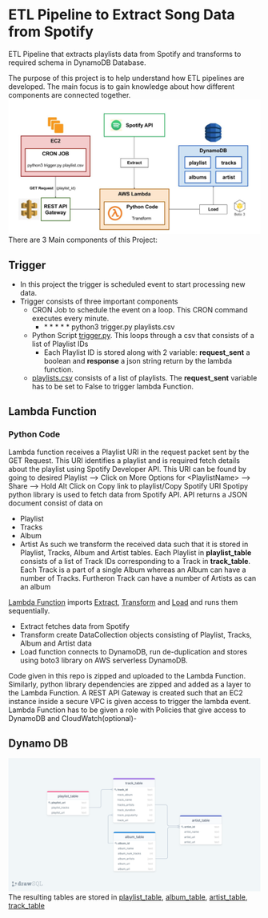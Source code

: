# ETL Pipeline to Extract Song Data from Spotify
ETL Pipeline that extracts playlists data from Spotify and transforms to required schema in DynamoDB Database.

The purpose of this project is to help understand how ETL pipelines are developed. The main focus is to gain knowledge about how different components are connected together.
![Arhcitecture](SpotifyArchitecture.jpg)
There are 3 Main components of this Project:
## Trigger
* In this project the trigger is scheduled event to start processing new data.
* Trigger consists of three important components
  * CRON Job to schedule the event on a loop. This CRON command executes every minute.
    * \* \* \* \* \* python3 trigger.py playlists.csv
  * Python Script [trigger.py](https://github.com/AshwinDeshpande96/Spotify-ETL-Pipeline-AWS-Lambda-DynamoDB/blob/main/trigger/trigger.py). This loops through a csv that consists of a list of Playlist IDs
    * Each Playlist ID is stored along with 2 variable: **request_sent** a boolean and **response** a json string return by the lambda function.
  * [playlists.csv](https://github.com/AshwinDeshpande96/Spotify-ETL-Pipeline-AWS-Lambda-DynamoDB/blob/main/trigger/playlists.csv) consists of a list of playlists. The **request_sent** variable has to be set to False to trigger lambda Function.

## Lambda Function
### Python Code
Lambda function receives a Playlist URI in the request packet sent by the GET Request.
This URI identifies a playlist and is required fetch details about the playlist using Spotify Developer API. This URI can be found by going to desired Playlist --> Click on More Options for \<PlaylistName\> --> Share --> Hold Alt Click on Copy link to playlist/Copy Spotify URI
Spotipy python library is used to fetch data from Spotify API. API returns a JSON document consist of data on
 * Playlist
 * Tracks
 * Album
 * Artist
 As such we transform the received data such that it is stored in Playlist, Tracks, Album and Artist tables. Each Playlist in **playlist_table** consists of a list of Track IDs corresponding to a Track in **track_table**. Each Track is a part of a single Album whereas an Album can have a number of Tracks. Furtheron Track can have a number of Artists as can an album
 
 [Lambda Function](lambda_function.py) imports [Extract](Extract.py), [Transform](Transform.py) and [Load](Load.py) and runs them sequentially.
 * Extract fetches data from Spotify
 * Transform create DataCollection objects consisting of Playlist, Tracks, Album and Artist data
 * Load function connects to DynamoDB, run de-duplication and stores using boto3 library on AWS serverless DynamoDB.

 Code given in this repo is zipped and uploaded to the Lambda Function. Similarly, python library dependencies are zipped and added as a layer to the Lambda Function.
 A REST API Gateway is created such that an EC2 instance inside a secure VPC is given access to trigger the lambda event.
 Lambda Function has to be given a role with Policies that give access to DynamoDB and CloudWatch(optional)-
 
 
## Dynamo DB
 ![Database Schema](dynamo_db_Schema.png)
 The resulting tables are stored in [playlist_table](results/playlist_results.csv), [album_table](results/album_results.csv), [artist_table](results/artist_results.csv), [track_table](results/track_results.csv)
